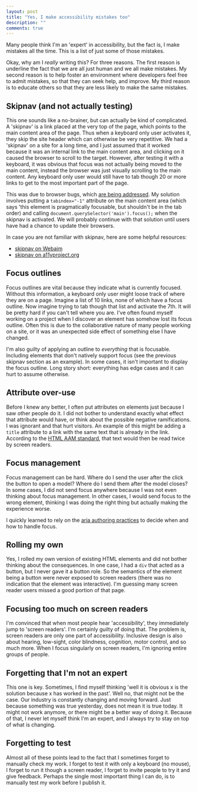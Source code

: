 ```yaml
---
layout: post
title: "Yes, I make accessibility mistakes too"
description: ""
comments: true
---
```


Many people think I'm an 'expert' in accessibility, but the fact is, I make mistakes all the time. This is a list of just some of those mistakes.

Okay, why am I *really* writing this? For three reasons. The first reason is underline the fact that we are all just human and we all make mistakes. My second reason is to help foster an environment where developers feel free to admit mistakes, so that they can seek help, and improve. My third reason is to educate others so that they are less likely to make the same mistakes.

## Skipnav (and not actually testing)

This one sounds like a no-brainer, but can actually be kind of complicated. A 'skipnav' is a link placed at the very top of the page, which points to the main content area of the page. Thus when a keyboard only user activates it, they skip the site header which can otherwise be very repetitive. We had a 'skipnav' on a site for a long time, and I just assumed that it worked because it was an internal link to the main content area, and clicking on it caused the browser to scroll to the target. However, after testing it with a keyboard, it was obvious that focus was not actually being moved to the main content, instead the browser was just visually scrolling to the main content. Any keyboard only user would still have to tab though 20 or more links to get to the most important part of the page.

This was due to browser bugs, which [are being addressed](https://bugs.chromium.org/p/chromium/issues/detail?id=37721). My solution involves putting a `tabindex="-1"` attribute on the main content area (which says 'this element is pragmatically focusable, but shouldn't be in the tab order) and calling `document.querySelector('main').focus();` when the skipnav is activated. We will probably continue with that solution until users have had a chance to update their browsers. 

In case you are not familiar with skipnav, here are some helpful resources:

* [skipnav on Webaim](http://webaim.org/techniques/skipnav/)
* [skipnav on a11yproject.org](http://a11yproject.com/posts/skip-nav-links/)

## Focus outlines

Focus outlines are vital because they indicate what is currently focused. Without this information, a keyboard only user might loose track of where they are on a page. Imagine a list of 10 links, none of which have a focus outline. Now imagine trying to tab though that list and activate the 7th. It will be pretty hard if you can't tell where you are. I've often found myself working on a project when I discover an element has somehow lost its focus outline. Often this is due to the collaborative nature of many people working on a site, or it was an unexpected side effect of something else I have changed.

I'm also guilty of applying an outline to *everything* that is focusable. Including elements that don't natively support focus (see the previous skipnav section as an example). In some cases, it isn't important to display the focus outline. Long story short: everything has edge cases and it can hurt to assume otherwise.

## Attribute over-use

Before I knew any better, I often put attributes on elements just because I saw other people do it. I did not bother to understand exactly what effect that attribute would have, or think about the possible negative ramifications. I was ignorant and that hurt visitors. An example of this might be adding a `title` attribute to a link with the same text that is already in the link. According to the [HTML AAM standard](https://www.w3.org/TR/html-aam-1.0/#a-element), that text would then be read twice by screen readers.

## Focus management

Focus management can be hard. Where do I send the user after the click the button to open a model? Where do I send them after the model closes? In some cases, I did not send focus anywhere because I was not even thinking about focus management. In other cases, I would send focus to the wrong element, thinking I was doing the right thing but actually making the experience worse.

I quickly learned to rely on the [aria authoring practices](https://www.w3.org/TR/wai-aria-practices/) to decide when and how to handle focus.

## Rolling my own

Yes, I rolled my own version of existing HTML elements and did not bother thinking about the consequences. In one case, I had a `div` that acted as a button, but I never gave it a button role. So the semantics of the element being a button were never exposed to screen readers (there was no indication that the element was interactive). I'm guessing many screen reader users missed a good portion of that page.

## Focusing too much on screen readers

I'm convinced that when most people hear 'accessibility', they immediately jump to 'screen readers'. I'm certainly guilty of doing that. The problem is, screen readers are only one part of accessibility. Inclusive design is also about hearing, low-sight, color blindness, cognition, motor control, and so much more. When I focus singularly on screen readers, I'm ignoring entire groups of people.

## Forgetting that I'm not an expert

This one is key. Sometimes, I find myself thinking 'well it is obvious x is the solution because x has worked in the past'. Well no, that might not be the case. Our industry is constantly changing and moving forward. Just because something was true yesterday, does not mean it is true today. It might not work anymore, or there might be a better way of doing it. Because of that, I never let myself think I'm an expert, and I always try to stay on top of what is changing.

## Forgetting to test

Almost all of these points lead to the fact that I sometimes forget to manually check my work. I forget to test it with only a keyboard (no mouse), I forget to run it though a screen reader, I forget to invite people to try it and give feedback. Perhaps the single most important thing I can do, is to manually test my work before I publish it.
